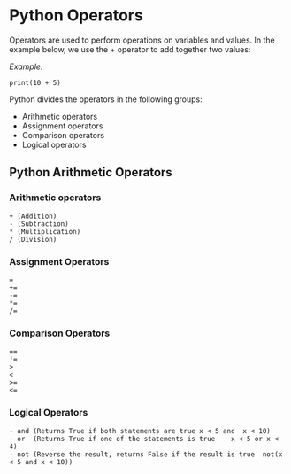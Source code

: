 # Python Operators

Operators are used to perform operations on variables and values. In the example below, we use the + operator to add
together two values:

_Example:_

````
print(10 + 5)
````

Python divides the operators in the following groups:

- Arithmetic operators
- Assignment operators
- Comparison operators
- Logical operators

## Python Arithmetic Operators

### Arithmetic operators

````
+ (Addition)
- (Subtraction)
* (Multiplication)
/ (Division)
````

### Assignment Operators

````
=
+=
-=
*=
/=
````

### Comparison Operators

````
==
!=
>
<
>=
<=
````

### Logical Operators

````
- and (Returns True if both statements are true	x < 5 and  x < 10)
- or  (Returns True if one of the statements is true	x < 5 or x < 4)
- not (Reverse the result, returns False if the result is true	not(x < 5 and x < 10))
````
